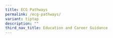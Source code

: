 ```yaml
---
title: ECG Pathways
permalink: /ecg-pathways/
variant: tiptap
description: ""
third_nav_title: Education and Career Guidance
---
```

